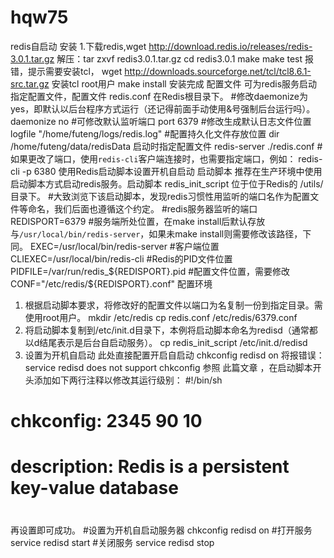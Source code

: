 # hqw75
redis自启动
安装
1.下载redis,wget http://download.redis.io/releases/redis-3.0.1.tar.gz
解压：tar zxvf redis3.0.1.tar.gz
cd redis3.0.1
make
make test 报错，提示需要安装tcl，
 wget http://downloads.sourceforge.net/tcl/tcl8.6.1-src.tar.gz 安装tcl
root用户 make install 安装完成
配置文件
可为redis服务启动指定配置文件，配置文件 redis.conf 在Redis根目录下。
#修改daemonize为yes，即默认以后台程序方式运行（还记得前面手动使用&号强制后台运行吗）。
daemonize no
#可修改默认监听端口
port 6379
#修改生成默认日志文件位置
logfile "/home/futeng/logs/redis.log"
#配置持久化文件存放位置
dir /home/futeng/data/redisData
启动时指定配置文件
redis-server ./redis.conf
#如果更改了端口，使用`redis-cli`客户端连接时，也需要指定端口，例如：
redis-cli -p 6380
使用Redis启动脚本设置开机自启动
启动脚本
推荐在生产环境中使用启动脚本方式启动redis服务。启动脚本 redis_init_script 位于位于Redis的 /utils/ 目录下。
#大致浏览下该启动脚本，发现redis习惯性用监听的端口名作为配置文件等命名，我们后面也遵循这个约定。
#redis服务器监听的端口
REDISPORT=6379
#服务端所处位置，在make install后默认存放与`/usr/local/bin/redis-server`，如果未make install则需要修改该路径，下同。
EXEC=/usr/local/bin/redis-server
#客户端位置
CLIEXEC=/usr/local/bin/redis-cli
#Redis的PID文件位置
PIDFILE=/var/run/redis_${REDISPORT}.pid
#配置文件位置，需要修改
CONF="/etc/redis/${REDISPORT}.conf"
配置环境
1. 根据启动脚本要求，将修改好的配置文件以端口为名复制一份到指定目录。需使用root用户。
mkdir /etc/redis
cp redis.conf /etc/redis/6379.conf
 2. 将启动脚本复制到/etc/init.d目录下，本例将启动脚本命名为redisd（通常都以d结尾表示是后台自启动服务）。
cp redis_init_script /etc/init.d/redisd
 3.  设置为开机自启动
此处直接配置开启自启动 chkconfig redisd on 将报错误： service redisd does not support chkconfig 
参照 此篇文章 ，在启动脚本开头添加如下两行注释以修改其运行级别：
#!/bin/sh
# chkconfig:   2345 90 10
# description:  Redis is a persistent key-value database
#
 再设置即可成功。
#设置为开机自启动服务器
chkconfig redisd on
#打开服务
service redisd start
#关闭服务
service redisd stop
